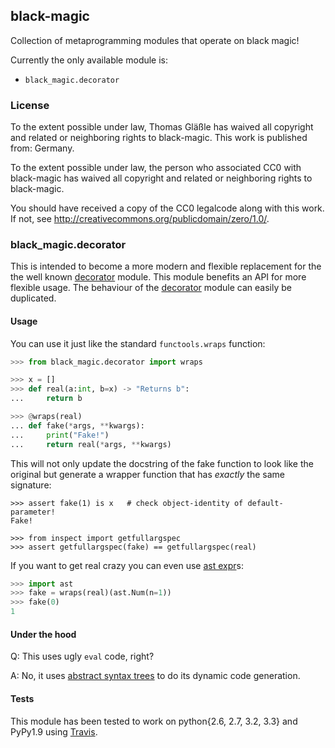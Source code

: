 ## black-magic

Collection of metaprogramming modules that operate on black magic!

Currently the only available module is:

  - `black_magic.decorator`


### License

To the extent possible under law, Thomas Gläßle has waived all copyright
and related or neighboring rights to black-magic. This work is published
from: Germany.

To the extent possible under law, the person who associated CC0 with
black-magic has waived all copyright and related or neighboring rights
to black-magic.

You should have received a copy of the CC0 legalcode along with this
work.  If not, see <http://creativecommons.org/publicdomain/zero/1.0/>.


### black\_magic.decorator

This is intended to become a more modern and flexible replacement for the
the well known [decorator](https://pypi.python.org/pypi/decorator/3.4.0)
module. This module benefits an API for more flexible usage. The behaviour
of the [decorator](https://pypi.python.org/pypi/decorator/3.4.0) module can
easily be duplicated.

#### Usage

You can use it just like the standard `functools.wraps` function:

```python
>>> from black_magic.decorator import wraps

>>> x = []
>>> def real(a:int, b=x) -> "Returns b":
...     return b

>>> @wraps(real)
... def fake(*args, **kwargs):
...     print("Fake!")
...     return real(*args, **kwargs)
```

This will not only update the docstring of the fake function to look like
the original but generate a wrapper function that has *exactly* the same
signature:

```
>>> assert fake(1) is x   # check object-identity of default-parameter!
Fake!

>>> from inspect import getfullargspec
>>> assert getfullargspec(fake) == getfullargspec(real)
```

If you want to get real crazy you can even use [ast expr](http://docs.python.org/3.3/library/ast.html?highlight=ast#abstract-grammar)s:

```python
>>> import ast
>>> fake = wraps(real)(ast.Num(n=1))
>>> fake(0)
1
```


#### Under the hood

Q: This uses ugly `eval` code, right?

A: No, it uses [abstract syntax trees](http://docs.python.org/3.3/library/ast.html?highlight=ast#ast) to do its dynamic code generation.


#### Tests

This module has been tested to work on python{2.6, 2.7, 3.2, 3.3} and
PyPy1.9 using [Travis](https://travis-ci.org/).

